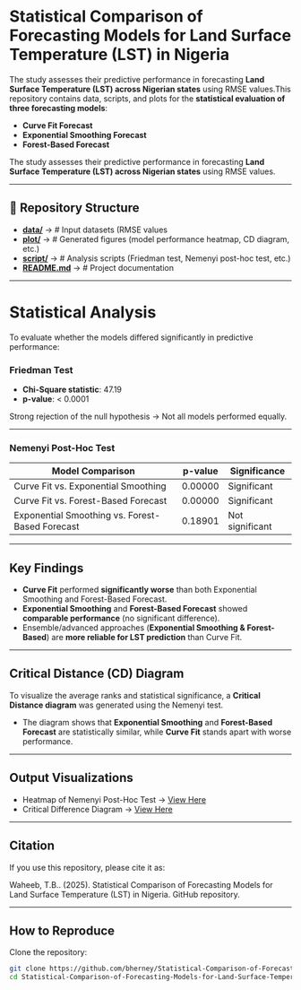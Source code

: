 # Statistical Comparison of Forecasting Models for Land Surface Temperature (LST) in Nigeria

The study assesses their predictive performance in forecasting **Land Surface Temperature (LST) across Nigerian states** using RMSE values.This repository contains data, scripts, and plots for the **statistical evaluation of three forecasting models**:

- **Curve Fit Forecast**
- **Exponential Smoothing Forecast**
- **Forest-Based Forecast**

The study assesses their predictive performance in forecasting **Land Surface Temperature (LST) across Nigerian states** using RMSE values.

---

## 📂 Repository Structure

- [**data/**](/data/) → # Input datasets (RMSE values
- [**plot/**](plot/) → # Generated figures (model performance heatmap, CD diagram, etc.) 
- [**script/**](script/) → # Analysis scripts (Friedman test, Nemenyi post-hoc test, etc.)  
- [**README.md**](README.md) → # Project documentation

---

# Statistical Analysis

To evaluate whether the models differed significantly in predictive performance:

### Friedman Test
- **Chi-Square statistic**: 47.19  
- **p-value**: < 0.0001  

Strong rejection of the null hypothesis → Not all models performed equally.

---

### Nemenyi Post-Hoc Test

| Model Comparison | p-value   | Significance |
|------------------|-----------|--------------|
| Curve Fit vs. Exponential Smoothing | 0.00000 | Significant |
| Curve Fit vs. Forest-Based Forecast | 0.00000 | Significant |
| Exponential Smoothing vs. Forest-Based Forecast | 0.18901 | Not significant |

---

## Key Findings

- **Curve Fit** performed **significantly worse** than both Exponential Smoothing and Forest-Based Forecast.  
- **Exponential Smoothing** and **Forest-Based Forecast** showed **comparable performance** (no significant difference).  
- Ensemble/advanced approaches (**Exponential Smoothing & Forest-Based**) are **more reliable for LST prediction** than Curve Fit.  

---

## Critical Distance (CD) Diagram

To visualize the average ranks and statistical significance, a **Critical Distance diagram** was generated using the Nemenyi test.  
- The diagram shows that **Exponential Smoothing** and **Forest-Based Forecast** are statistically similar, while **Curve Fit** stands apart with worse performance.

---

## Output Visualizations
- Heatmap of Nemenyi Post-Hoc Test → [View Here](plots/heatmap.png)
- Critical Difference Diagram → [View Here](plots/Critical_Difference_Diagram.png)

---

## Citation

If you use this repository, please cite it as:

Waheeb, T.B.. (2025). Statistical Comparison of Forecasting Models for Land Surface Temperature (LST) in Nigeria. GitHub repository. 

---

## How to Reproduce

Clone the repository:
   ```bash
   git clone https://github.com/bherney/Statistical-Comparison-of-Forecasting-Models-for-Land-Surface-Temperature.git
   cd Statistical-Comparison-of-Forecasting-Models-for-Land-Surface-Temperature


